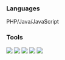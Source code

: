 ### Languages
PHP/Java/JavaScript

### Tools
![](https://img.shields.io/badge/MySQL-60%20month-brightgreen?style=flat-square&logo=mysql&logoColor=white) ![](https://img.shields.io/badge/Redis-60%20month-orange?style=flat-square&logo=mysql&logoColor=white) ![](https://img.shields.io/badge/RabbitMQ-36%20month-blue?style=flat-square&logo=mysql&logoColor=white) ![](https://img.shields.io/badge/Elasticsearch-24%20month-yellow?style=flat-square&logo=mysql&logoColor=white) ![](https://img.shields.io/badge/MongoDB-24%20month-yellowgreen?style=flat-square&logo=mysql&logoColor=white)

